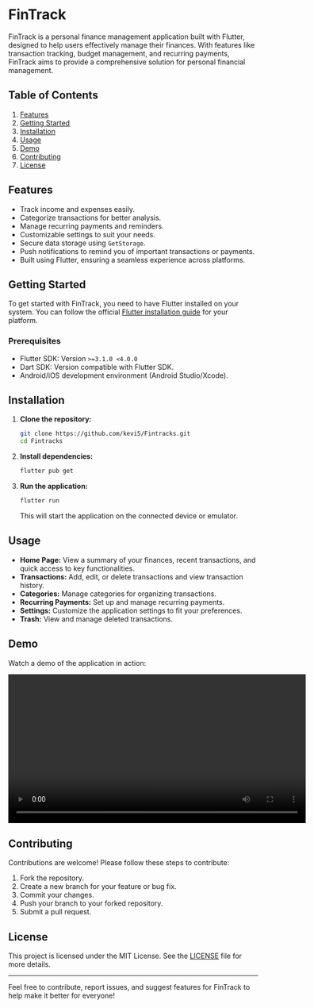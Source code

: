 
# FinTrack

FinTrack is a personal finance management application built with Flutter, designed to help users effectively manage their finances. With features like transaction tracking, budget management, and recurring payments, FinTrack aims to provide a comprehensive solution for personal financial management.

## Table of Contents

1. [Features](#features)
2. [Getting Started](#getting-started)
3. [Installation](#installation)
4. [Usage](#usage)
5. [Demo](#demo)
6. [Contributing](#contributing)
7. [License](#license)

## Features

- Track income and expenses easily.
- Categorize transactions for better analysis.
- Manage recurring payments and reminders.
- Customizable settings to suit your needs.
- Secure data storage using `GetStorage`.
- Push notifications to remind you of important transactions or payments.
- Built using Flutter, ensuring a seamless experience across platforms.

## Getting Started

To get started with FinTrack, you need to have Flutter installed on your system. You can follow the official [Flutter installation guide](https://flutter.dev/docs/get-started/install) for your platform.

### Prerequisites

- Flutter SDK: Version `>=3.1.0 <4.0.0`
- Dart SDK: Version compatible with Flutter SDK.
- Android/iOS development environment (Android Studio/Xcode).

## Installation

1. **Clone the repository:**

   ```bash
   git clone https://github.com/kevi5/Fintracks.git
   cd Fintracks
   ```

2. **Install dependencies:**

   ```bash
   flutter pub get
   ```

3. **Run the application:**

   ```bash
   flutter run
   ```

   This will start the application on the connected device or emulator.

## Usage

- **Home Page:** View a summary of your finances, recent transactions, and quick access to key functionalities.
- **Transactions:** Add, edit, or delete transactions and view transaction history.
- **Categories:** Manage categories for organizing transactions.
- **Recurring Payments:** Set up and manage recurring payments.
- **Settings:** Customize the application settings to fit your preferences.
- **Trash:** View and manage deleted transactions.

## Demo

Watch a demo of the application in action:

<video width="600" controls autoplay>
  <source src="demo.mp4" type="video/mp4">
  Your browser does not support the video tag.
</video>

## Contributing

Contributions are welcome! Please follow these steps to contribute:

1. Fork the repository.
2. Create a new branch for your feature or bug fix.
3. Commit your changes.
4. Push your branch to your forked repository.
5. Submit a pull request.

## License

This project is licensed under the MIT License. See the [LICENSE](LICENSE) file for more details.

---

Feel free to contribute, report issues, and suggest features for FinTrack to help make it better for everyone!
